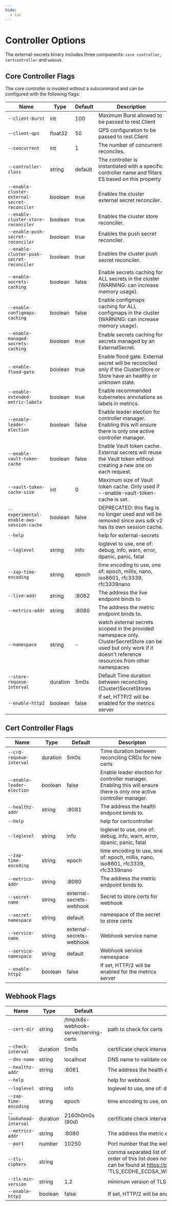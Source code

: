 ```yaml
---
hide:
  - toc
---
```


# Controller Options

The external-secrets binary includes three components: `core controller`, `certcontroller` and `webook`.

## Core Controller Flags

The core controller is invoked without a subcommand and can be configured with the following flags:

| Name                                          | Type     | Default | Description                                                                                                                                                        |
|-----------------------------------------------|----------|---------|--------------------------------------------------------------------------------------------------------------------------------------------------------------------|
| `--client-burst`                              | int      | 100     | Maximum Burst allowed to be passed to rest.Client                                                                                                                  |
| `--client-qps`                                | float32  | 50      | QPS configuration to be passed to rest.Client                                                                                                                      |
| `--concurrent`                                | int      | 1       | The number of concurrent reconciles.                                                                                                                               |
| `--controller-class`                          | string   | default | The controller is instantiated with a specific controller name and filters ES based on this property                                                               |
| `--enable-cluster-external-secret-reconciler` | boolean  | true    | Enables the cluster external secret reconciler.                                                                                                                    |
| `--enable-cluster-store-reconciler`           | boolean  | true    | Enables the cluster store reconciler.                                                                                                                              |
| `--enable-push-secret-reconciler`             | boolean  | true    | Enables the push secret reconciler.                                                                                                                                |
| `--enable-cluster-push-secret-reconciler`     | boolean  | true    | Enables the cluster push secret reconciler.                                                                                                                        |
| `--enable-secrets-caching`                    | boolean  | false   | Enable secrets caching for ALL secrets in the cluster (WARNING: can increase memory usage).                                                                        |
| `--enable-configmaps-caching`                 | boolean  | false   | Enable configmaps caching for ALL configmaps in the cluster (WARNING: can increase memory usage).                                                                  |
| `--enable-managed-secrets-caching`            | boolean  | true    | Enable secrets caching for secrets managed by an ExternalSecret.                                                                                                   |
| `--enable-flood-gate`                         | boolean  | true    | Enable flood gate. External secret will be reconciled only if the ClusterStore or Store have an healthy or unknown state.                                          |
| `--enable-extended-metric-labels`             | boolean  | true    | Enable recommended kubernetes annotations as labels in metrics.                                                                                                    |
| `--enable-leader-election`                    | boolean  | false   | Enable leader election for controller manager. Enabling this will ensure there is only one active controller manager.                                              |
| `--enable-vault-token-cache`                   | boolean  | false   | Enable Vault token cache. External secrets will reuse the Vault token without creating a new one on each request.                                                |
| `--vault-token-cache-size`                     | int      | 0       | Maximum size of Vault token cache. Only used if --enable-vault-token-cache is set.                                                                                |
| `--experimental-enable-aws-session-cache`     | boolean  | false   | DEPRECATED: this flag is no longer used and will be removed since aws sdk v2 has its own session cache.                                                            |
| `--help`                                      |          |         | help for external-secrets                                                                                                                                          |
| `--loglevel`                                  | string   | info    | loglevel to use, one of: debug, info, warn, error, dpanic, panic, fatal                                                                                            |
| `--zap-time-encoding`                         | string   | epoch   | time encoding to use, one of: epoch, millis, nano, iso8601, rfc3339, rfc3339nano                                                                                   |
| `--live-addr`                                 | string   | :8082   | The address the live endpoint binds to                                                                                                                             |
| `--metrics-addr`                              | string   | :8080   | The address the metric endpoint binds to.                                                                                                                          |
| `--namespace`                                 | string   | -       | watch external secrets scoped in the provided namespace only. ClusterSecretStore can be used but only work if it doesn't reference resources from other namespaces |
| `--store-requeue-interval`                    | duration | 5m0s    | Default Time duration between reconciling (Cluster)SecretStores                                                                                                    |
| `--enable-http2`                              | boolean  | false   | If set, HTTP/2 will be enabled for the metrics server                                                                                                              |

## Cert Controller Flags

| Name                       | Type     | Default                  | Descripton                                                                                                            |
|----------------------------|----------|--------------------------|-----------------------------------------------------------------------------------------------------------------------|
| `--crd-requeue-interval`   | duration | 5m0s                     | Time duration between reconciling CRDs for new certs                                                                  |
| `--enable-leader-election` | boolean  | false                    | Enable leader election for controller manager. Enabling this will ensure there is only one active controller manager. |
| `--healthz-addr`           | string   | :8081                    | The address the health endpoint binds to.                                                                             |
| `--help`                   |          |                          | help for certcontroller                                                                                               |
| `--loglevel`               | string   | info                     | loglevel to use, one of: debug, info, warn, error, dpanic, panic, fatal                                               |
| `--zap-time-encoding`      | string   | epoch                    | time encoding to use, one of: epoch, millis, nano, iso8601, rfc3339, rfc3339nano                                      |
| `--metrics-addr`           | string   | :8080                    | The address the metric endpoint binds to.                                                                             |
| `--secret-name`            | string   | external-secrets-webhook | Secret to store certs for webhook                                                                                     |
| `--secret-namespace`       | string   | default                  | namespace of the secret to store certs                                                                                |
| `--service-name`           | string   | external-secrets-webhook | Webhook service name                                                                                                  |
| `--service-namespace`      | string   | default                  | Webhook service namespace                                                                                             |
| `--enable-http2`           | boolean  | false                    | If set, HTTP/2 will be enabled for the metrics server                                                                 |

## Webhook Flags

| Name                   | Type     | Default                               | Description                                                                                                                                                                                                                                                                                                                                                                                                              |
|------------------------|----------|---------------------------------------|--------------------------------------------------------------------------------------------------------------------------------------------------------------------------------------------------------------------------------------------------------------------------------------------------------------------------------------------------------------------------------------------------------------------------|
| `--cert-dir`           | string   | /tmp/k8s-webhook-server/serving-certs | path to check for certs                                                                                                                                                                                                                                                                                                                                                                                                  |
| `--check-interval`     | duration | 5m0s                                  | certificate check interval                                                                                                                                                                                                                                                                                                                                                                                               |
| `--dns-name`           | string   | localhost                             | DNS name to validate certificates with                                                                                                                                                                                                                                                                                                                                                                                   |
| `--healthz-addr`       | string   | :8081                                 | The address the health endpoint binds to.                                                                                                                                                                                                                                                                                                                                                                                |
| `--help`               |          |                                       | help for webhook                                                                                                                                                                                                                                                                                                                                                                                                         |
| `--loglevel`           | string   | info                                  | loglevel to use, one of: debug, info, warn, error, dpanic, panic, fatal                                                                                                                                                                                                                                                                                                                                                  |
| `--zap-time-encoding`  | string   | epoch                                 | time encoding to use, one of: epoch, millis, nano, iso8601, rfc3339, rfc3339nano                                                                                                                                                                                                                                                                                                                                         |
| `--lookahead-interval` | duration | 2160h0m0s (90d)                       | certificate check interval                                                                                                                                                                                                                                                                                                                                                                                               |
| `--metrics-addr`       | string   | :8080                                 | The address the metric endpoint binds to.                                                                                                                                                                                                                                                                                                                                                                                |
| `--port`               | number   | 10250                                 | Port number that the webhook server will serve.                                                                                                                                                                                                                                                                                                                                                                          |
| `--tls-ciphers`        | string   |                                       | comma separated list of tls ciphers allowed. This does not apply to TLS 1.3 as the ciphers are selected automatically. The order of this list does not give preference to the ciphers, the ordering is done automatically. Full lists of available ciphers can be found at https://pkg.go.dev/crypto/tls#pkg-constants. E.g. 'TLS_ECDHE_ECDSA_WITH_CHACHA20_POLY1305_SHA256,TLS_ECDHE_RSA_WITH_CHACHA20_POLY1305_SHA256' |
| `--tls-min-version`    | string   | 1.2                                   | minimum version of TLS supported.                                                                                                                                                                                                                                                                                                                                                                                        |
| `--enable-http2`       | boolean  | false                                 | If set, HTTP/2 will be enabled for the metrics and webhook servers                                                                                                                                                                                                                                                                                                                                                       |
